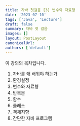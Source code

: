 ```yaml
---
title: 자바 첫걸음 [3] 변수와 자료형
date: '2023-07-10'
tags: ['Java', 'Lecture']
draft: false
summary: 자바 첫 걸음
images: []
layout: PostLayout
canonicalUrl:
authors: ['default']
---
```


이 강의의 목차입니다.

1. 자바를 왜 배워야 하는가
2. 환경설정
3. 변수와 자료형
4. 반복문
5. 함수
6. 클래스
7. 객체지향
8. 간단한 자바 프로그램
